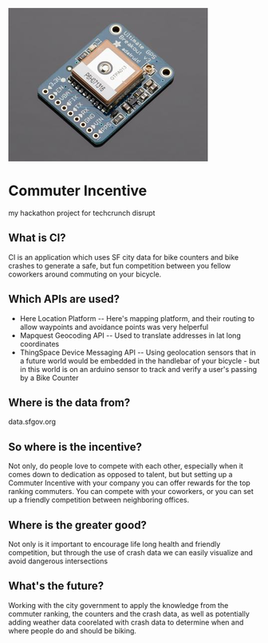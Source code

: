 ![CI logo](img/gps.jpg)
# Commuter Incentive
my hackathon project for techcrunch disrupt

## What is CI?

CI is an application which uses SF city data for bike counters and bike crashes to
generate a safe, but fun competition between you fellow coworkers around commuting on your bicycle.

## Which APIs are used?

 - Here Location Platform -- Here's mapping platform, and their routing to allow waypoints and avoidance points was very helperful
 - Mapquest Geocoding API -- Used to translate addresses in lat long coordinates
 - ThingSpace Device Messaging API -- Using geolocation sensors that in a future world would be embedded in the handlebar of your bicycle  - but in this world is on an arduino sensor to track and verify a user's passing by a Bike Counter

## Where is the data from?

data.sfgov.org

## So where is the incentive?

Not only, do people love to compete with each other, especially when it comes down to dedication as opposed to talent, but but setting up a Commuter Incentive with your company you can offer rewards for the top ranking commuters. You can compete with your coworkers, or you can set up a friendly competition between neighboring offices.

## Where is the greater good?

Not only is it important to encourage life long health and friendly competition, but through the use of crash data we can easily visualize and avoid dangerous intersections

## What's the future?

Working with the city government to apply the knowledge from the commuter ranking, the counters and the crash data, as well as potentially adding weather data coorelated with crash data to determine when and where people do and should be biking.
